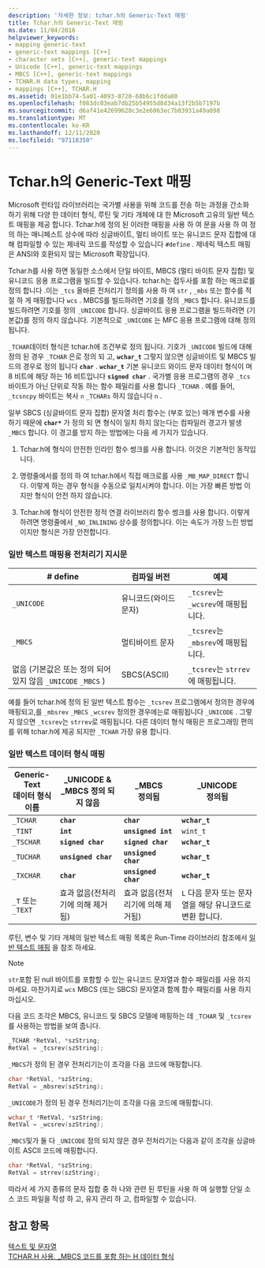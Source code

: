 ```yaml
---
description: '자세한 정보: tchar.h의 Generic-Text 매핑'
title: Tchar.h의 Generic-Text 매핑
ms.date: 11/04/2016
helpviewer_keywords:
- mapping generic-text
- generic-text mappings [C++]
- character sets [C++], generic-text mappings
- Unicode [C++], generic-text mappings
- MBCS [C++], generic-text mappings
- TCHAR.H data types, mapping
- mappings [C++], TCHAR.H
ms.assetid: 01e1bb74-5a01-4093-8720-68b6c1fdda80
ms.openlocfilehash: f083dc03eab7db25b54955d8d34a13f2b5b7197b
ms.sourcegitcommit: d6af41e42699628c3e2e6063ec7b03931a49a098
ms.translationtype: MT
ms.contentlocale: ko-KR
ms.lasthandoff: 12/11/2020
ms.locfileid: "97118350"
---
```

# <a name="generic-text-mappings-in-tcharh"></a>Tchar.h의 Generic-Text 매핑

Microsoft 런타임 라이브러리는 국가별 사용을 위해 코드를 전송 하는 과정을 간소화 하기 위해 다양 한 데이터 형식, 루틴 및 기타 개체에 대 한 Microsoft 고유의 일반 텍스트 매핑을 제공 합니다. Tchar.h에 정의 된 이러한 매핑을 사용 하 여 문을 사용 하 여 정의 하는 매니페스트 상수에 따라 싱글바이트, 멀티 바이트 또는 유니코드 문자 집합에 대해 컴파일할 수 있는 제네릭 코드를 작성할 수 있습니다 `#define` . 제네릭 텍스트 매핑은 ANSI와 호환되지 않는 Microsoft 확장입니다.

Tchar.h를 사용 하면 동일한 소스에서 단일 바이트, MBCS (멀티 바이트 문자 집합) 및 유니코드 응용 프로그램을 빌드할 수 있습니다. tchar.h는 접두사를 포함 하는 매크로를 정의 합니다 .이는 `_tcs` 올바른 전처리기 정의를 사용 하 여 `str` , `_mbs` 또는 함수를 적절 하 게 매핑합니다 `wcs` . MBCS를 빌드하려면 기호를 정의 `_MBCS` 합니다. 유니코드를 빌드하려면 기호를 정의 `_UNICODE` 합니다. 싱글바이트 응용 프로그램을 빌드하려면 (기본값)를 정의 하지 않습니다. 기본적으로 `_UNICODE` 는 MFC 응용 프로그램에 대해 정의 됩니다.

`_TCHAR`데이터 형식은 tchar.h에 조건부로 정의 됩니다. 기호가 `_UNICODE` 빌드에 대해 정의 된 경우 `_TCHAR` 은로 정의 되 고, **`wchar_t`** 그렇지 않으면 싱글바이트 및 MBCS 빌드의 경우로 정의 됩니다 **`char`** . **`wchar_t`** 기본 유니코드 와이드 문자 데이터 형식이 며 8 비트에 해당 하는 16 비트입니다 **`signed char`** . 국가별 응용 프로그램의 경우 `_tcs` 바이트가 아닌 단위로 작동 하는 함수 패밀리를 사용 합니다 `_TCHAR` . 예를 들어, `_tcsncpy` 바이트는 복사 `n` `_TCHARs` 하지 않습니다 `n` .

일부 SBCS (싱글바이트 문자 집합) 문자열 처리 함수는 (부호 있는) 매개 변수를 사용 하기 때문에 **`char*`** 가 정의 되 면 형식이 일치 하지 않는다는 컴파일러 경고가 발생 `_MBCS` 합니다. 이 경고를 방지 하는 방법에는 다음 세 가지가 있습니다.

1. Tchar.h에 형식이 안전한 인라인 함수 썽크를 사용 합니다. 이것은 기본적인 동작입니다.

1. 명령줄에서를 정의 하 여 tchar.h에서 직접 매크로를 사용 `_MB_MAP_DIRECT` 합니다. 이렇게 하는 경우 형식을 수동으로 일치시켜야 합니다. 이는 가장 빠른 방법 이지만 형식이 안전 하지 않습니다.

1. Tchar.h에 형식이 안전한 정적 연결 라이브러리 함수 썽크를 사용 합니다. 이렇게 하려면 명령줄에서 `_NO_INLINING` 상수를 정의합니다. 이는 속도가 가장 느린 방법이지만 형식은 가장 안전합니다.

### <a name="preprocessor-directives-for-generic-text-mappings"></a>일반 텍스트 매핑용 전처리기 지시문

|# define|컴파일 버전|예제|
|---------------|----------------------|-------------|
|`_UNICODE`|유니코드(와이드 문자)|`_tcsrev`는 `_wcsrev`에 매핑됩니다.|
|`_MBCS`|멀티바이트 문자|`_tcsrev`는 `_mbsrev`에 매핑됩니다.|
|없음 (기본값은 또는 정의 되어 있지 않음 `_UNICODE` `_MBCS` )|SBCS(ASCII)|`_tcsrev`는 `strrev`에 매핑됩니다.|

예를 들어 tchar.h에 정의 된 일반 텍스트 함수는 `_tcsrev` 프로그램에서 정의한 경우에 매핑되고,를 `_mbsrev` `_MBCS` `_wcsrev` 정의한 경우에는로 매핑됩니다 `_UNICODE` . 그렇지 않으면 `_tcsrev`는 `strrev`로 매핑됩니다. 다른 데이터 형식 매핑은 프로그래밍 편의를 위해 tchar.h에 제공 되지만 `_TCHAR` 가장 유용 합니다.

### <a name="generic-text-data-type-mappings"></a>일반 텍스트 데이터 형식 매핑

|Generic-Text<br /> 데이터 형식 이름|_UNICODE &<br /> _MBCS 정의 되지 않음|_MBCS<br /> 정의됨|_UNICODE<br /> 정의됨|
|--------------------------------------|----------------------------------------|------------------------|---------------------------|
|`_TCHAR`|**`char`**|**`char`**|**`wchar_t`**|
|`_TINT`|**`int`**|**`unsigned int`**|`wint_t`|
|`_TSCHAR`|**`signed char`**|**`signed char`**|**`wchar_t`**|
|`_TUCHAR`|**`unsigned char`**|**`unsigned char`**|**`wchar_t`**|
|`_TXCHAR`|**`char`**|**`unsigned char`**|**`wchar_t`**|
|`_T` 또는 `_TEXT`|효과 없음(전처리기에 의해 제거됨)|효과 없음(전처리기에 의해 제거됨)|`L` 다음 문자 또는 문자열을 해당 유니코드로 변환 합니다.|

루틴, 변수 및 기타 개체의 일반 텍스트 매핑 목록은 Run-Time 라이브러리 참조에서 [일반 텍스트 매핑](../c-runtime-library/generic-text-mappings.md) 을 참조 하세요.

> [!NOTE]
> `str`포함 된 null 바이트를 포함할 수 있는 유니코드 문자열과 함수 패밀리를 사용 하지 마세요. 마찬가지로 `wcs` MBCS (또는 SBCS) 문자열과 함께 함수 패밀리를 사용 하지 마십시오.

다음 코드 조각은 MBCS, 유니코드 및 SBCS 모델에 매핑하는 데 `_TCHAR` 및 `_tcsrev`를 사용하는 방법을 보여 줍니다.

```cpp
_TCHAR *RetVal, *szString;
RetVal = _tcsrev(szString);
```

`_MBCS`가 정의 된 경우 전처리기는이 조각을 다음 코드에 매핑합니다.

```cpp
char *RetVal, *szString;
RetVal = _mbsrev(szString);
```

`_UNICODE`가 정의 된 경우 전처리기는이 조각을 다음 코드에 매핑합니다.

```cpp
wchar_t *RetVal, *szString;
RetVal = _wcsrev(szString);
```

`_MBCS`및가 둘 다 `_UNICODE` 정의 되지 않은 경우 전처리기는 다음과 같이 조각을 싱글바이트 ASCII 코드에 매핑합니다.

```cpp
char *RetVal, *szString;
RetVal = strrev(szString);
```

따라서 세 가지 종류의 문자 집합 중 하 나와 관련 된 루틴을 사용 하 여 실행할 단일 소스 코드 파일을 작성 하 고, 유지 관리 하 고, 컴파일할 수 있습니다.

## <a name="see-also"></a>참고 항목

[텍스트 및 문자열](../text/text-and-strings-in-visual-cpp.md)<br/>
[TCHAR.H 사용. _MBCS 코드를 포함 하는 H 데이터 형식](../text/using-tchar-h-data-types-with-mbcs-code.md)
